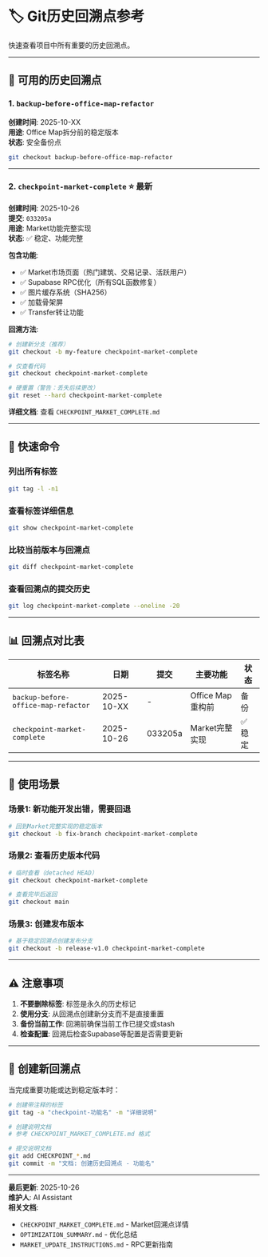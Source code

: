 # 🏷️ Git历史回溯点参考

快速查看项目中所有重要的历史回溯点。

---

## 📍 可用的历史回溯点

### 1. `backup-before-office-map-refactor`
**创建时间**: 2025-10-XX  
**用途**: Office Map拆分前的稳定版本  
**状态**: 安全备份点

```bash
git checkout backup-before-office-map-refactor
```

---

### 2. `checkpoint-market-complete` ⭐ **最新**
**创建时间**: 2025-10-26  
**提交**: `033205a`  
**用途**: Market功能完整实现  
**状态**: ✅ 稳定、功能完整

**包含功能**:
- ✅ Market市场页面（热门建筑、交易记录、活跃用户）
- ✅ Supabase RPC优化（所有SQL函数修复）
- ✅ 图片缓存系统（SHA256）
- ✅ 加载骨架屏
- ✅ Transfer转让功能

**回溯方法**:
```bash
# 创建新分支（推荐）
git checkout -b my-feature checkpoint-market-complete

# 仅查看代码
git checkout checkpoint-market-complete

# 硬重置（警告：丢失后续更改）
git reset --hard checkpoint-market-complete
```

**详细文档**: 查看 `CHECKPOINT_MARKET_COMPLETE.md`

---

## 🎯 快速命令

### 列出所有标签
```bash
git tag -l -n1
```

### 查看标签详细信息
```bash
git show checkpoint-market-complete
```

### 比较当前版本与回溯点
```bash
git diff checkpoint-market-complete
```

### 查看回溯点的提交历史
```bash
git log checkpoint-market-complete --oneline -20
```

---

## 📊 回溯点对比表

| 标签名称 | 日期 | 提交 | 主要功能 | 状态 |
|---------|------|------|---------|------|
| `backup-before-office-map-refactor` | 2025-10-XX | - | Office Map重构前 | 备份 |
| `checkpoint-market-complete` | 2025-10-26 | 033205a | Market完整实现 | ✅ 稳定 |

---

## 🚀 使用场景

### 场景1: 新功能开发出错，需要回退
```bash
# 回到Market完整实现的稳定版本
git checkout -b fix-branch checkpoint-market-complete
```

### 场景2: 查看历史版本代码
```bash
# 临时查看（detached HEAD）
git checkout checkpoint-market-complete

# 查看完毕后返回
git checkout main
```

### 场景3: 创建发布版本
```bash
# 基于稳定回溯点创建发布分支
git checkout -b release-v1.0 checkpoint-market-complete
```

---

## ⚠️ 注意事项

1. **不要删除标签**: 标签是永久的历史标记
2. **使用分支**: 从回溯点创建新分支而不是直接重置
3. **备份当前工作**: 回溯前确保当前工作已提交或stash
4. **检查配置**: 回溯后检查Supabase等配置是否需要更新

---

## 📝 创建新回溯点

当完成重要功能或达到稳定版本时：

```bash
# 创建带注释的标签
git tag -a "checkpoint-功能名" -m "详细说明"

# 创建说明文档
# 参考 CHECKPOINT_MARKET_COMPLETE.md 格式

# 提交说明文档
git add CHECKPOINT_*.md
git commit -m "文档: 创建历史回溯点 - 功能名"
```

---

**最后更新**: 2025-10-26  
**维护人**: AI Assistant  
**相关文档**: 
- `CHECKPOINT_MARKET_COMPLETE.md` - Market回溯点详情
- `OPTIMIZATION_SUMMARY.md` - 优化总结
- `MARKET_UPDATE_INSTRUCTIONS.md` - RPC更新指南

